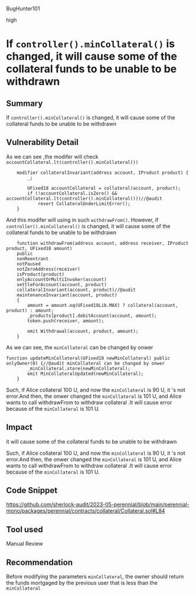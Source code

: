 BugHunter101

high

# If `controller().minCollateral()` is changed, it will cause some of the collateral funds to be unable to be withdrawn

## Summary

If `controller().minCollateral()` is changed, it will cause some of the collateral funds to be unable to be withdrawn

## Vulnerability Detail

As we can see ,the modifer will check `accountCollateral.lt(controller().minCollateral())`
```solidity
    modifier collateralInvariant(address account, IProduct product) {
        _;

        UFixed18 accountCollateral = collateral(account, product);
        if (!accountCollateral.isZero() && accountCollateral.lt(controller().minCollateral()))//@audit
            revert CollateralUnderLimitError();
    }
```
And this modifer will using in such `withdrawFrom()`. However, if `controller().minCollateral()` is changed, it will cause some of the collateral funds to be unable to be withdrawn
```solidity
    function withdrawFrom(address account, address receiver, IProduct product, UFixed18 amount)
    public
    nonReentrant
    notPaused
    notZeroAddress(receiver)
    isProduct(product)
    onlyAccountOrMultiInvoker(account)
    settleForAccount(account, product)
    collateralInvariant(account, product)//@audit
    maintenanceInvariant(account, product)
    {
        amount = amount.eq(UFixed18Lib.MAX) ? collateral(account, product) : amount;
        _products[product].debitAccount(account, amount);
        token.push(receiver, amount);

        emit Withdrawal(account, product, amount);
    }
```

As we can see, the `minCollateral` can be changed by onwer
```solidity
function updateMinCollateral(UFixed18 newMinCollateral) public onlyOwner(0) {//@audit minCollateral can be changed by onwer
        _minCollateral.store(newMinCollateral);
        emit MinCollateralUpdated(newMinCollateral);
    }
```
Such, if  Alice collateral 100 U, and now the `minCollateral` is 90 U, it 's not error.And then, the onwer changed the `minCollateral` is 101 U, and Alice wants to call withdrawFrom to withdraw collateral .It will cause error because of the `minCollateral` is 101 U.

## Impact

it will cause some of the collateral funds to be unable to be withdrawn

Such, if  Alice collateral 100 U, and now the `minCollateral` is 90 U, it 's not error.And then, the onwer changed the `minCollateral` is 101 U, and Alice wants to call withdrawFrom to withdraw collateral .It will cause error because of the `minCollateral` is 101 U.

## Code Snippet

https://github.com/sherlock-audit/2023-05-perennial/blob/main/perennial-mono/packages/perennial/contracts/collateral/Collateral.sol#L84

## Tool used

Manual Review

## Recommendation

Before modifying the parameters  `minCollateral`, the owner should return the funds mortgaged by the previous user that is less than the `minCollateral`
